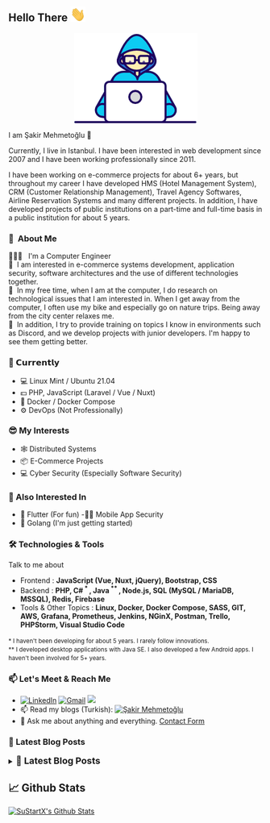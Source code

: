 ## Hello There <img src="hi.gif" width="30px">

<p align="center">
  <img align="center" src="developer.gif" width='auto' />
 </p>

I am Şakir Mehmetoğlu 🧔

Currently, I live in Istanbul. I have been interested in web development since 2007 and I have been working professionally since 2011.

I have been working on e-commerce projects for about 6+ years, but throughout my career I have developed HMS (Hotel Management System), CRM (Customer Relationship Management), Travel Agency Softwares, Airline Reservation Systems and many different projects. In addition, I have developed projects of public institutions on a part-time and full-time basis in a public institution for about 5 years.
### 🤖 &nbsp;About Me

👨🏻‍💻 &nbsp; I'm a Computer Engineer\
🌱 &nbsp;I am interested in e-commerce systems development, application security, software architectures and the use of different technologies together.\
🚀 ️&nbsp;In my free time, when I am at the computer, I do research on technological issues that I am interested in. When I get away from the computer, I often use my bike and especially go on nature trips. Being away from the city center relaxes me.\
🥰️ &nbsp;In addition, I try to provide training on topics I know in environments such as Discord, and we develop projects with junior developers. I'm happy to see them getting better.

### 💪 𝗖𝘂𝗿𝗿𝗲𝗻𝘁𝗹𝘆

- 💻  Linux Mint / Ubuntu 21.04
- 💵  PHP, JavaScript (Laravel / Vue / Nuxt)
- 🐋  Docker / Docker Compose
- ⚙️  DevOps (Not Professionally)

### 😎 My Interests
- 🕸  Distributed Systems
- 📦  E-Commerce Projects
- 💻  Cyber Security (Especially Software Security)

### 🤔 Also Interested In
- 🍬  Flutter (For fun)
-🏴‍☠️ Mobile App Security
- 🍼  Golang (I'm just getting started)

### 🛠 Technologies & Tools

Talk to me about
- Frontend : **JavaScript (Vue, Nuxt, jQuery), Bootstrap, CSS**
- Backend : **PHP, C#<sup> * </sup>, Java<sup> ** </sup>, Node.js, SQL (MySQL / MariaDB, MSSQL), Redis, Firebase**
- Tools & Other Topics : **Linux, Docker, Docker Compose, SASS, GIT, AWS, Grafana, Prometheus, Jenkins, NGinX, Postman, Trello, PHPStorm, Visual Studio Code**

<small>* I haven't been developing for about 5 years. I rarely follow innovations.</small> \
<small>** I developed desktop applications with Java SE. I also developed a few Android apps. I haven't been involved for 5+ years.</small>



### 📫 Let's Meet & Reach Me

- <a href="https://www.linkedin.com/in/sustartx/"><img alt="LinkedIn" src="https://img.shields.io/badge/LinkedIn-0a66c2.svg?&logo=linkedin&logoColor=white"/></a>
  <a href="mailto:sakir.mehmetoglu@gmail.com"><img alt="Gmail" src="https://img.shields.io/badge/Gmail-D14836?logo=gmail&logoColor=white" /></a>
  <a href="https://twitter.com/sustartx"><img src="https://img.shields.io/badge/@sustartx-1d9bf0?logo=Twitter&logoColor=white"/></a>
- 📫 Read my blogs (Turkish): [![Şakir Mehmetoğlu](https://img.shields.io/badge/WordPress-003c56.svg?&logo=wordpress&logoColor=white)](https://sakirmehmetoglu.com.tr)
- 💬 Ask me about anything and everything. [Contact Form](http://sakirmehmetoglu.com.tr/iletisim)


### 📔 Latest Blog Posts
<details>
  <summary><b style="font-size:18px">📔 Latest Blog Posts</b></summary>
  <br/>
  Soon..
</details>

## 📈 Github Stats

<a href="https://github.com/sustartx/sustartx">
 <img alt="SuStartX's Github Stats" src="https://github-readme-stats.vercel.app/api/?username=sustartx&show_icons=true&count_private=true&theme=default"/>
</a>

